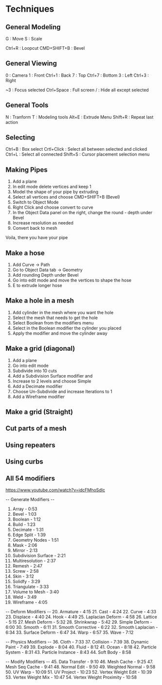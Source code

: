 # Techniques

## General Modeling

G   : Move
S   : Scale

Ctrl+R      : Loopcut
CMD+SHIFT+B : Bevel

## General Viewing

0       : Camera
1       : Front
Ctrl+1  : Back
7       : Top
Ctrl+7  : Bottom
3       : Left
Ctrl+3  : Right

~3          : Focus selected
Ctrl+Space  : Full screen
/           : Hide all except selected

## General Tools

N       : Tranform
T       : Modeling tools
Alt+E   : Extrude Menu
Shift+R : Repeat last action

## Selecting

Ctrl+B      : Box select
Crtl+Click  : Select all between selected and clicked
Ctrl+L      : Select all connected
Shift+S     : Cursor placement selection menu

## Making Pipes

1. Add a plane
2. In edit mode delete vertices and keep 1
3. Model the shape of your pipe by extruding
4. Select all vertices and choose CMD+SHIFT+B (Bevel)
5. Switch to Object Mode
6. Right Click and choose convert to curve
7. In the Object Data panel on the right, change the round - depth under Bevel
8. Increase resolution as needed
9. Convert back to mesh

Voila, there you have your pipe

## Make a hose

1. Add Curve -> Path
2. Go to Object Data tab -> Geometry
3. Add rounding Depth under Bevel
4. Go into edit mode and move the vertices to shape the hose
5. E to extrude longer hose

## Make a hole in a mesh

1. Add cylinder in the mesh where you want the hole
2. Select the mesh that needs to get the hole
3. Select Boolean from the modifiers menu
4. Select in the Boolean modifier the cylinder you placed
5. Apply the modifier and move the cylinder away

## Make a grid (diagonal)

1. Add a plane
2. Go into edit mode
3. Subdivide into 10 cuts
4. Add a Subdivision Surface modifier and
5. Increase to 2 levels and choose Simple
6. Add a Decimate modifier
7. Choose Un-Subdivide and increase Iterations to 1
8. Add a Wireframe modifier

## Make a grid (Straight)

## Cut parts of a mesh

## Using repeaters

## Using curbs

## All 54 modifiers

https://www.youtube.com/watch?v=idcFMhoSdIc

-- Generate Modifiers --
1. Array - 0:53
2. Bevel - 1:03
3. Boolean - 1:12
4. Build - 1:23
5. Decimate - 1:31
6. Edge Split - 1:39
7. Geometry Nodes - 1:51
8. Mask - 2:06
9. Mirror - 2:13
10. Subdivision Surface - 2:21
11. Multiresolution - 2:37
12. Remesh - 2:47
13. Screw - 2:58
14. Skin - 3:12
15. Solidfy - 3:29
16. Triangulate - 3:33
17. Volume to Mesh - 3:40
18. Weld - 3:49
19. Wireframe - 4:05

-- Deform Modifiers --
20. Armature - 4:15
21. Cast - 4:24
22. Curve - 4:33
23. Displace - 4:40
24. Hook - 4:49
25. Laplacian Deform - 4:58
26. Lattice - 5:15
27. Mesh Deform - 5:32
28. Shrinkwrap - 5:42
29. Simple Deform - 6:00
30. Smooth - 6:11
31. Smooth Corrective - 6:22
32. Smooth Laplacian - 6:34
33. Surface Deform - 6:47
34. Warp - 6:57
35. Wave - 7:12

-- Physics Modifiers --
36. Cloth - 7:33
37. Collision - 7:39
38. Dynamic Paint - 7:49
39. Explode - 8:04
40. Fluid - 8:12
41. Ocean - 8:18
42. Particle System - 8:31
43. Particle Instance - 8:43
44. Soft Body - 8:58

-- Modify Modifiers --
45. Data Transfer - 9:10
46. Mesh Cache - 9:25
47. Mesh Seq Cache - 9:41
48. Normal Edit - 9:50
49. Weighted Normal - 9:58
50. UV Warp - 10:09
51. UV Project - 10:23
52. Vertex Weight Edit - 10:39
53. Vertex Weight Mix - 10:47
54. Vertex Weight Proximity - 10:58